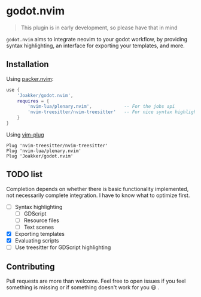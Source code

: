 # godot.nvim

> This plugin is in early development, so please have that in mind

`godot.nvim` aims to integrate neovim to your godot workflow, by providing
syntax highlighting, an interface for exporting your templates, and more.

## Installation

Using [packer.nvim](https://github.com/wbthomason/packer.nvim):

```lua
use {
    'Joakker/godot.nvim',
    requires = {
        'nvim-lua/plenary.nvim',            -- For the jobs api
        'nvim-treesitter/nvim-treesitter'   -- For nice syntax highlighting
    }
}
```

Using [vim-plug](https://github.com/junegunn/vim-plug)

```vim
Plug 'nvim-treesitter/nvim-treesitter'
Plug 'nvim-lua/plenary.nvim'
Plug 'Joakker/godot.nvim'
```

## TODO list

Completion depends on whether there is basic functionality implemented, not
necessarily complete integration. I have to know what to optimize first.

- [ ] Syntax highlighting
    - [ ] GDScript
    - [ ] Resource files
    - [ ] Text scenes
- [X] Exporting templates
- [X] Evaluating scripts
- [ ] Use treesitter for GDScript highlighting

## Contributing

Pull requests are more than welcome. Feel free to open issues if you feel
something is missing or if something doesn't work for you :smiley: .
